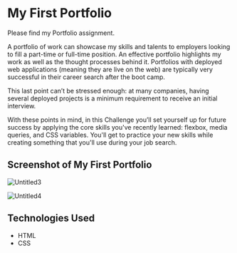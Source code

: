 # My First Portfolio

Please find my Portfolio assignment.

A portfolio of work can showcase my skills and talents to employers looking to fill a part-time or full-time position.
An effective portfolio highlights my work as well as the thought processes behind it. Portfolios with deployed web applications
(meaning they are live on the web) are typically very successful in their career search after the boot camp.

This last point can’t be stressed enough: at many companies, having several deployed projects is a minimum requirement to receive an initial interview.

With these points in mind, in this Challenge you’ll set yourself up for future success by applying the core skills you've recently learned: flexbox, media queries, and CSS variables. You'll get to practice your new skills while creating something that you'll use during your job search.

## Screenshot of My First Portfolio

![Untitled3](https://user-images.githubusercontent.com/102841726/181996858-926cfc4f-bc9e-42aa-8530-bf4ca9413489.png)

![Untitled4](https://user-images.githubusercontent.com/102841726/181996867-309aeb7e-7d71-4f3a-b5ad-5ece5aabe51d.png)

## Technologies Used

- HTML
- CSS
